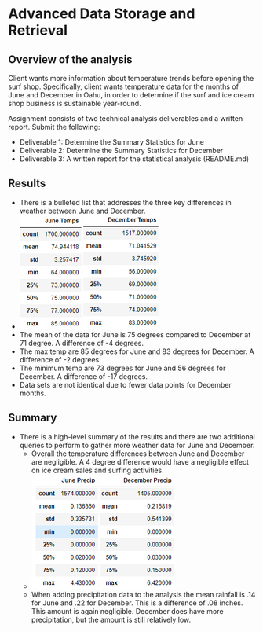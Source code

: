 # Advanced Data Storage and Retrieval

## Overview of the analysis

Client wants more information about temperature trends before opening the surf shop. Specifically, client wants temperature data for the months of June and December in Oahu, in order to determine if the surf and ice cream shop business is sustainable year-round.

Assignment consists of two technical analysis deliverables and a written report. Submit the following:

- Deliverable 1: Determine the Summary Statistics for June
- Deliverable 2: Determine the Summary Statistics for December
- Deliverable 3: A written report for the statistical analysis (README.md)


## Results

- There is a bulleted list that addresses the three key differences in weather between June and December.
- ![](Resources/june_stats.PNG) ![](Resources/dec_stats.PNG)
- The mean of the data for June is 75 degrees compared to December at 71 degree. A difference of -4 degrees.
- The max temp are 85 degrees for June and 83 degrees for December. A difference of -2 degrees.
- The minimum temp are 73 degrees for June and 56 degrees for December. A difference of  -17 degrees.
- Data sets are not identical due to fewer data points for December months.






## Summary

- There is a high-level summary of the results and there are two additional queries to perform to gather more weather data for June and December.
  - Overall the temperature differences between June and December are negligible. A 4 degree difference would have a negligible effect on ice cream sales and surfing activities.
  - ![](Resources/june_precip.PNG) ![](Resources/dec_precip.PNG) 
  - When adding precipitation data to the analysis the mean rainfall is .14 for June and .22 for December. This is a difference of .08 inches. This amount is again negligible. December does have more precipitation, but the amount is still relatively low.


